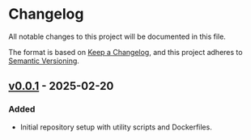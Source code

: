 # Changelog

All notable changes to this project will be documented in this file.

The format is based on [Keep a Changelog](https://keepachangelog.com/en/1.1.0/),
and this project adheres to [Semantic Versioning](https://semver.org/spec/v2.0.0.html).

## [v0.0.1] - 2025-02-20

### Added

- Initial repository setup with utility scripts and Dockerfiles.

[v0.0.1]: https://github.com/nasa/harmony-SMAP-L2-gridding-service/releases/tag/0.0.1
